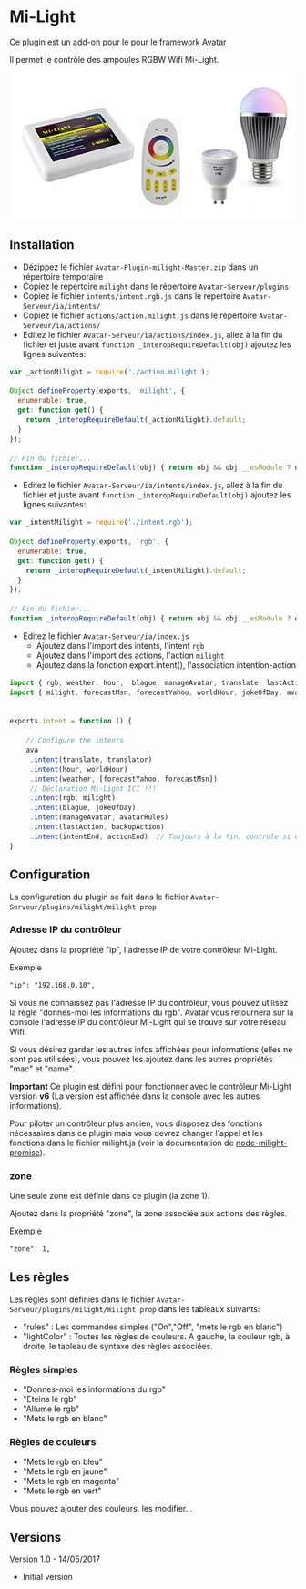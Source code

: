 Mi-Light
========

Ce plugin est un add-on pour le pour le framework [Avatar](https://github.com/Spikharpax/Avatar-Serveur)

Il permet le contrôle des ampoules RGBW Wifi Mi-Light.


![GitHub Logo](/logo/milight.jpg)


## Installation

- Dézippez le fichier `Avatar-Plugin-milight-Master.zip` dans un répertoire temporaire
- Copiez le répertoire `milight` dans le répertoire `Avatar-Serveur/plugins`
- Copiez le fichier `intents/intent.rgb.js` dans le répertoire `Avatar-Serveur/ia/intents/`
- Copiez le fichier `actions/action.milight.js` dans le répertoire `Avatar-Serveur/ia/actions/`
- Editez le fichier `Avatar-Serveur/ia/actions/index.js`, allez à la fin du fichier et juste avant `function _interopRequireDefault(obj)` ajoutez les lignes suivantes:

```javascript
var _actionMilight = require('./action.milight');

Object.defineProperty(exports, 'milight', {
  enumerable: true,
  get: function get() {
    return _interopRequireDefault(_actionMilight).default;
  }
});

// Fin du fichier...
function _interopRequireDefault(obj) { return obj && obj.__esModule ? obj : { default: obj }; }
```

- Editez le fichier `Avatar-Serveur/ia/intents/index.js`, allez à la fin du fichier et juste avant `function _interopRequireDefault(obj)` ajoutez les lignes suivantes:

```javascript
var _intentMilight = require('./intent.rgb');

Object.defineProperty(exports, 'rgb', {
  enumerable: true,
  get: function get() {
    return _interopRequireDefault(_intentMilight).default;
  }
});

// Fin du fichier...
function _interopRequireDefault(obj) { return obj && obj.__esModule ? obj : { default: obj }; }
```

- Editez le fichier `Avatar-Serveur/ia/index.js`
	- Ajoutez dans l'import des intents, l'intent `rgb`
	- Ajoutez dans l'import des actions, l'action `milight`
	- Ajoutez dans la fonction export.intent(), l'association intention-action

```javascript
import { rgb, weather, hour,  blague, manageAvatar, translate, lastAction, intentEnd} from './intents';
import { milight, forecastMsn, forecastYahoo, worldHour, jokeOfDay, avatarRules, translator, backupAction, actionEnd} from './actions';


exports.intent = function () {

	// Configure the intents
	ava
	 .intent(translate, translator)
	 .intent(hour, worldHour)
	 .intent(weather, [forecastYahoo, forecastMsn])
	 // Déclaration Mi-Light ICI !!!
	 .intent(rgb, milight)
	 .intent(blague, jokeOfDay)
	 .intent(manageAvatar, avatarRules)
	 .intent(lastAction, backupAction)
	 .intent(intentEnd, actionEnd)  // Toujours à la fin, controle si une règle est passée
}
```


## Configuration

La configuration du plugin se fait dans le fichier `Avatar-Serveur/plugins/milight/milight.prop`

### Adresse IP du contrôleur
Ajoutez dans la propriété "ip", l'adresse IP de votre contrôleur Mi-Light.

Exemple
```xml
"ip": "192.168.0.10",
```	

Si vous ne connaissez pas l'adresse IP du contrôleur, vous pouvez utilisez la règle "donnes-moi les informations du rgb". Avatar vous retournera sur la console l'adresse IP du contrôleur Mi-Light qui se trouve sur votre réseau Wifi.

Si vous désirez garder les autres infos affichées pour informations (elles ne sont pas utilisées), vous pouvez les ajoutez dans les autres propriétés "mac" et "name".

**Important**
Ce plugin est défini pour fonctionner avec le contrôleur Mi-Light version **v6** (La version est affichée dans la console avec les autres informations).

Pour piloter un contrôleur plus ancien, vous disposez des fonctions nécessaires dans ce plugin mais vous devrez changer l'appel et les fonctions dans le fichier milight.js (voir la documentation de [node-milight-promise](https://github.com/mwittig/node-milight-promise)).


### zone

Une seule zone est définie dans ce plugin (la zone 1).

Ajoutez dans la propriété "zone", la zone associée aux actions des règles.

Exemple
```xml
"zone": 1,
```	
	

## Les règles	

Les règles sont définies dans le fichier `Avatar-Serveur/plugins/milight/milight.prop` dans les tableaux suivants:
- "rules" : Les commandes simples ("On","Off", "mets le rgb en blanc")
- "lightColor" : Toutes les règles de couleurs. A gauche, la couleur rgb, à droite, le tableau de syntaxe des règles associées.

### Règles simples
- "Donnes-moi les informations du rgb"	
- "Eteins le rgb"
- "Allume le rgb"
- "Mets le rgb en blanc"

### Règles de couleurs
- "Mets le rgb en bleu"
- "Mets le rgb en jaune"
- "Mets le rgb en magenta"	
- "Mets le rgb en vert"	

Vous pouvez ajouter des couleurs, les modifier...

	

## Versions

Version 1.0 - 14/05/2017
- Initial version